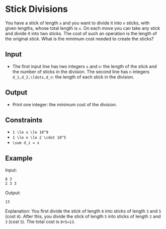 # Stick Divisions 

You have a stick of length ```x``` and you want to divide it into ```n``` sticks, with given lengths, whose total length is ```x```.
On each move you can take any stick and divide it into two sticks. The cost of such an operation is the length of the original stick.
What is the minimum cost needed to create the sticks?
## Input
- The first input line has two integers ```x``` and ```n```: the length of the stick and the number of sticks in the division.
The second line has ```n``` integers ```d_1,d_2,\ldots,d_n```: the length of each stick in the division.
## Output
- Print one integer: the minimum cost of the division.
## Constraints

- ```1 \le x \le 10^9```
- ```1 \le n \le 2 \cdot 10^5```
- ```\sum d_i = x```

## Example
Input:
```
8 3
2 3 3
```

Output:
```
13
```

Explanation: You first divide the stick of length ```8``` into sticks of length ```3``` and ```5``` (cost ```8```). After this, you divide the stick of length ```5``` into sticks of length ```2``` and ```3``` (cost ```5```). The total cost is ```8+5=13```.
